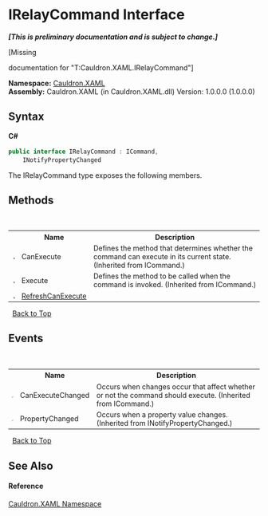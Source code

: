 # IRelayCommand Interface
 _**\[This is preliminary documentation and is subject to change.\]**_

\[Missing <summary> documentation for "T:Cauldron.XAML.IRelayCommand"\]

**Namespace:**&nbsp;<a href="N_Cauldron_XAML">Cauldron.XAML</a><br />**Assembly:**&nbsp;Cauldron.XAML (in Cauldron.XAML.dll) Version: 1.0.0.0 (1.0.0.0)

## Syntax

**C#**<br />
``` C#
public interface IRelayCommand : ICommand, 
	INotifyPropertyChanged
```

The IRelayCommand type exposes the following members.


## Methods
&nbsp;<table><tr><th></th><th>Name</th><th>Description</th></tr><tr><td>![Public method](media/pubmethod.gif "Public method")</td><td>CanExecute</td><td>
Defines the method that determines whether the command can execute in its current state.
 (Inherited from ICommand.)</td></tr><tr><td>![Public method](media/pubmethod.gif "Public method")</td><td>Execute</td><td>
Defines the method to be called when the command is invoked.
 (Inherited from ICommand.)</td></tr><tr><td>![Public method](media/pubmethod.gif "Public method")</td><td><a href="M_Cauldron_XAML_IRelayCommand_RefreshCanExecute">RefreshCanExecute</a></td><td /></tr></table>&nbsp;
<a href="#irelaycommand-interface">Back to Top</a>

## Events
&nbsp;<table><tr><th></th><th>Name</th><th>Description</th></tr><tr><td>![Public event](media/pubevent.gif "Public event")</td><td>CanExecuteChanged</td><td>
Occurs when changes occur that affect whether or not the command should execute.
 (Inherited from ICommand.)</td></tr><tr><td>![Public event](media/pubevent.gif "Public event")</td><td>PropertyChanged</td><td>
Occurs when a property value changes.
 (Inherited from INotifyPropertyChanged.)</td></tr></table>&nbsp;
<a href="#irelaycommand-interface">Back to Top</a>

## See Also


#### Reference
<a href="N_Cauldron_XAML">Cauldron.XAML Namespace</a><br />